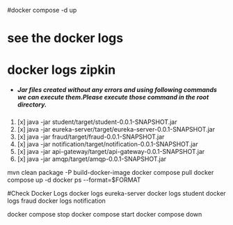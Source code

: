 



#docker compose -d up
# see the docker logs
# docker logs zipkin
* ##### Jar files created without any errors and using following commands we can execute them.Please execute those command in the root directory.
1. [x] java -jar student/target/student-0.0.1-SNAPSHOT.jar
2. [x] java -jar eureka-server/target/eureka-server-0.0.1-SNAPSHOT.jar
3. [x] java -jar fraud/target/fraud-0.0.1-SNAPSHOT.jar
4. [x] java -jar notification/target/notification-0.0.1-SNAPSHOT.jar
5. [x] java -jar api-gateway/target/api-gateway-0.0.1-SNAPSHOT.jar
6. [x] java -jar amqp/target/amqp-0.0.1-SNAPSHOT.jar

mvn clean package -P build-docker-image
docker compose pull
docker compose up -d
docker ps --format=$FORMAT

#Check Docker Logs
docker logs eureka-server
docker logs student
docker logs fraud
docker logs notification

docker compose stop
docker compose start
docker compose down



